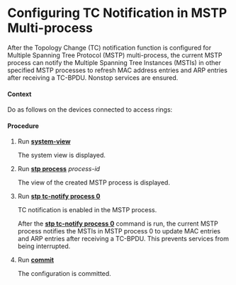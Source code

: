 Configuring TC Notification in MSTP Multi-process
=================================================

After the Topology Change (TC) notification function is configured for Multiple Spanning Tree Protocol (MSTP) multi-process, the current MSTP process can notify the Multiple Spanning Tree Instances (MSTIs) in other specified MSTP processes to refresh MAC address entries and ARP entries after receiving a TC-BPDU. Nonstop services are ensured.

#### Context

Do as follows on the devices connected to access rings:


#### Procedure

1. Run [**system-view**](cmdqueryname=system-view)
   
   
   
   The system view is displayed.
2. Run [**stp process**](cmdqueryname=stp+process) *process-id*
   
   
   
   The view of the created MSTP process is displayed.
3. Run [**stp tc-notify process 0**](cmdqueryname=stp+tc-notify+process+0)
   
   
   
   TC notification is enabled in the MSTP process.
   
   
   
   After the [**stp tc-notify process 0**](cmdqueryname=stp+tc-notify+process+0) command is run, the current MSTP process notifies the MSTIs in MSTP process 0 to update MAC entries and ARP entries after receiving a TC-BPDU. This prevents services from being interrupted.
4. Run [**commit**](cmdqueryname=commit)
   
   
   
   The configuration is committed.